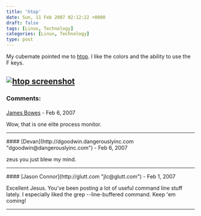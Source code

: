 ```yaml
---
title: 'htop'
date: Sun, 11 Feb 2007 02:12:22 +0000
draft: false
tags: [Linux, Technology]
categories: [Linux, Technology]
type: post
---
```


My cubemate pointed me to [htop](http://htop.sourceforge.net/). I like the colors and the ability to use the F keys.

[![htop screenshot](http://zeusville.files.wordpress.com/2007/02/htop.png)](http://zeusville.files.wordpress.com/2007/02/htop.png "htop screenshot")
---
### Comments:
#### 
[James Bowes](http://jbowes.dangerouslyinc.com "jbowes@gmail.com") - <time datetime="2007-02-10 23:00:52">Feb 6, 2007</time>

Wow, that is one elite process monitor.
<hr />
#### 
[Devan](http://dgoodwin.dangerouslyinc.com "dgoodwin@dangerouslyinc.com") - <time datetime="2007-02-10 23:03:28">Feb 6, 2007</time>

zeus you just blew my mind.
<hr />
#### 
[Jason Connor](http://glutt.com "jlc@glutt.com") - <time datetime="2007-02-12 14:24:55">Feb 1, 2007</time>

Excellent Jesus. You've been posting a lot of useful command line stuff lately. I especially liked the grep --line-buffered command. Keep 'em coming!
<hr />
